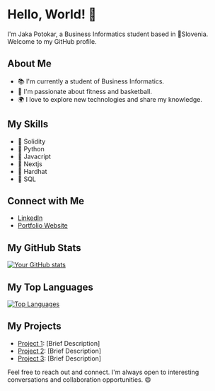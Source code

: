 # Hello, World! 👋

I'm Jaka Potokar, a Business Informatics student based in 📍Slovenia. Welcome to my GitHub profile.

## About Me

- 📚 I'm currently a student of Business Informatics.
- 🌱 I'm passionate about fitness and basketball.
- 🌍 I love to explore new technologies and share my knowledge.

## My Skills

- 🔧 Solidity
- 🔧 Python
- 🔧 Javacript
- 🔧 Nextjs
- 🔧 Hardhat
- 🔧 SQL

## Connect with Me

- [LinkedIn](https://www.linkedin.com/in/jaka-potokar-14452627b/)
- [Portfolio Website](https://portfolio-6p35.onrender.com/index.html)

## My GitHub Stats

[![Your GitHub stats](https://github-readme-stats.vercel.app/api?username=BChainBuddy)](https://github.com/anuraghazra/github-readme-stats)

## My Top Languages

[![Top Languages](https://github-readme-stats.vercel.app/api/top-langs/?username=BChainBuddy)](https://github.com/anuraghazra/github-readme-stats)

## My Projects

- [Project 1](https://github.com/BChainBuddy/project1): [Brief Description]
- [Project 2](https://github.com/BChainBuddy/project2): [Brief Description]
- [Project 3](https://github.com/BChainBuddy/project3): [Brief Description]

Feel free to reach out and connect. I'm always open to interesting conversations and collaboration opportunities. 😄
